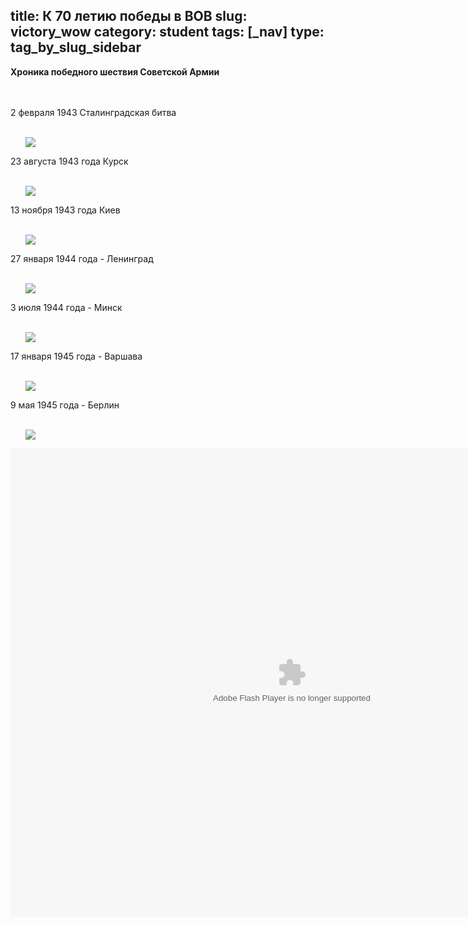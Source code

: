 title: К 70 летию победы в ВОВ
slug: victory_wow
category: student
tags: [_nav]
type: tag_by_slug_sidebar
---

		
<strong>Хроника победного шествия Советской Армии</strong><br><br><br>


<div class = "date_has_event">
2 февраля 1943 Сталинградская битва<br><br>
<div class="events">
<ul>
<img src="/img/70victory/stalingrad.jpg"/>
</ul>
</div>
</div>


<div class = "date_has_event">
23 августа 1943 года Курск<br><br>
<div class="events">
<ul>
<img src="/img/70victory/kursk.jpg"/>
</ul>
</div>
</div>

<div class = "date_has_event">
13 ноября 1943 года Киев<br><br>
<div class="events">
<ul>
<img src="/img/70victory/kiev.jpg"/>
</ul>
</div>
</div>


<div class = "date_has_event">
27 января 1944 года - Ленинград<br><br>
<div class="events">
<ul>
<img src="/img/70victory/leningrad.jpg"/>
</ul>
</div>
</div>

<div class = "date_has_event">
3 июля 1944 года - Минск<br><br>
<div class="events">
<ul>
<img src="/img/70victory/minsk.jpg"/>
</ul>
</div>
</div>

<div class = "date_has_event">
17 января 1945 года - Варшава<br><br>
<div class="events">
<ul>
<img src="/img/70victory/warshava.jpg"/>
</ul>
</div>
</div>

<div class = "date_has_event">
9 мая 1945 года - Берлин<br><br>
<div class="events">
<ul>
<img src="/img/70victory/berlin.jpg"/>
</ul>
</div>
</div>



<object type="application/x-shockwave-flash" data="/fm/img/70victory/371064087.swf" width="900" height="750" id="flashcontent" style="visibility: visible;"><param name="allowFullScreen" value="true"><param name="allowScriptAccess" value="always"><param name="play" value="true"><param name="loop" value="true"><param name="wmode" value="direct"></object>
<div style="width:100%; height:20px; display block; position:absolute;margin-top:-30px; z-index:1000; color:white;">
</div>
